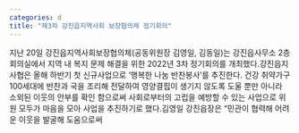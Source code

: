 ```yaml
---
categories: d
title: "제3차 강진읍지역사회 보장협의체 정기회의"
---
```

지난 20일 강진읍지역사회보장협의체(공동위원장 김영일, 김동일)는 강진읍사무소 2층 회의실에서 지역 내 복지 문제 해결을 위한 2022년 3차 정기회의를 개최했다.강진읍지사협은 올해 하반기 첫 신규사업으로 ‘행복한 나눔 반찬봉사’를 추진한다. 건강 취약가구 100세대에 반찬과 국을 조리해 전달하여 영양결핍이 생기지 않도록 도울 뿐만 아니라 소외된 이웃의 안부를 확인 함으로써 사회로부터의 고립을 예방할 수 있는 사업으로 위원 모두가 마음을 모아 사업을 추진하기로 했다.김영일 강진읍장은 “민관이 협력해 어려운 이웃을 발굴해 도움으로써